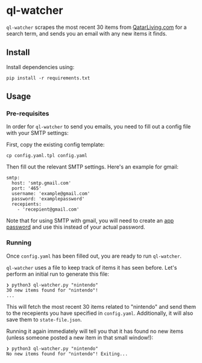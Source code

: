 # ql-watcher

`ql-watcher` scrapes the most recent 30 items from [QatarLiving.com](https://www.qatarliving.com/) for a search term, and sends you an email with any new items it finds.

## Install

Install dependencies using:

```
pip install -r requirements.txt
```

## Usage

### Pre-requisites

In order for `ql-watcher` to send you emails, you need to fill out a config file with your SMTP settings:

First, copy the existing config template:

```
cp config.yaml.tpl config.yaml
```

Then fill out the relevant SMTP settings. Here's an example for gmail:

```
smtp:
  host: 'smtp.gmail.com'
  port: '465'
  username: 'example@gmail.com'
  password: 'examplepassword'
  recepients:
    - 'recepient@gmail.com'

```

Note that for using SMTP with gmail, you will need to create an [app password](https://www.febooti.com/products/automation-workshop/tutorials/enable-google-app-passwords-for-smtp.html) and use this instead of your actual password.

### Running

Once `config.yaml` has been filled out, you are ready to run `ql-watcher`.

`ql-watcher` uses a file to keep track of items it has seen before. Let's perform an initial run to generate this file:

```
❯ python3 ql-watcher.py "nintendo"
30 new items found for "nintendo"!
...
```

This will fetch the most recent 30 items related to "nintendo" and send them to the recepients you have specified in `config.yaml`. Additionally, it will also save them to `state-file.json`.

Running it again immediately will tell you that it has found no new items (unless someone posted a new item in that small window!):

```
❯ python3 ql-watcher.py "nintendo"
No new items found for "nintendo"! Exiting...
```
